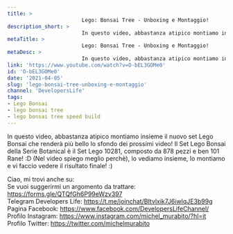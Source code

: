 ```yaml
---
title: > 
                        Lego: Bonsai Tree - Unboxing e Montaggio!
description_short: > 
                        In questo video, abbastanza atipico montiamo insieme il nuovo set Lego Bonsai che renderà più bello lo sfondo dei prossimi ...
metaTitle: > 
                        Lego: Bonsai Tree - Unboxing e Montaggio!
metaDesc: > 
                        In questo video, abbastanza atipico montiamo insieme il nuovo set Lego Bonsai che renderà più bello lo sfondo dei prossimi ...
link: 'https://www.youtube.com/watch?v=O-bEL3GOMe0'
id: 'O-bEL3GOMe0'
date: '2021-04-05'
slug: 'lego-bonsai-tree-unboxing-e-montaggio'
channel: 'DevelopersLife'
tags: 
- Lego Bonsai
- lego bonsai tree
- lego bonsai tree speed build
---
```

In questo video, abbastanza atipico montiamo insieme il nuovo set Lego Bonsai che renderà più bello lo sfondo dei prossimi video! Il Set Lego Bonsai della Serie Botanical è il Set Lego 10281, composto da 878 pezzi e ben 101 Rane! :D (Nel video spiego meglio perchè), lo vediamo insieme, lo montiamo e vi faccio vedere il risultato finale! :)  
  
Ciao, mi trovi anche su:  
Se vuoi suggerirmi un argomento da trattare: https://forms.gle/QTQfGh6P99eWzv397  
Telegram Developers Life: https://t.me/joinchat/BItvlxik7J6iwIqJE3b99g  
Pagina Facebook: https://www.facebook.com/DevelopersLifeChannel/  
Profilo Instagram: https://www.instagram.com/michel_murabito/?hl=it  
Profilo Twitter: https://twitter.com/michelmurabito​